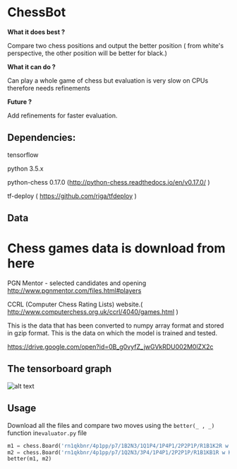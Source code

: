 # ChessBot

**What it does best ?**

Compare two chess positions and output the better position ( from white's perspective, the other position will be better for black.)

**What it can do ?**

Can play a whole game of chess but evaluation is very slow on CPUs therefore needs refinements

**Future ?**

Add refinements for faster evaluation.

## Dependencies:

tensorflow

python 3.5.x

python-chess 0.17.0 (http://python-chess.readthedocs.io/en/v0.17.0/ )

tf-deploy ( https://github.com/riga/tfdeploy )

## Data

# Chess games data is download from here

PGN Mentor - selected candidates and opening http://www.pgnmentor.com/files.html#players

CCRL (Computer Chess Rating Lists) website.( http://www.computerchess.org.uk/ccrl/4040/games.html )


This is the data that has been converted to numpy array format and stored in gzip format. This is the data on which the model is trained and tested.

https://drive.google.com/open?id=0B_g0vyfZ_jwGVkRDU002M0lZX2c

## The tensorboard graph

![alt text](https://github.com/vajjhala/ChessBot/blob/master/graph.png)

## Usage

Download all the files and  compare two moves using the `better(_ , _)` function in`evaluator.py` file 

``` python
m1 = chess.Board('rn1qkbnr/4p1pp/p7/1B2N3/1Q1P4/1P4P1/2P2P1P/R1B1K2R w KQkq - 0 10') # FEN of move 1
m2 = chess.Board('rn1qkbnr/4p1pp/p7/1Q2N3/3P4/1P4P1/2P2P1P/R1B1KB1R w KQkq - 0 10') # FEN of move 2
better(m1, m2)
```
